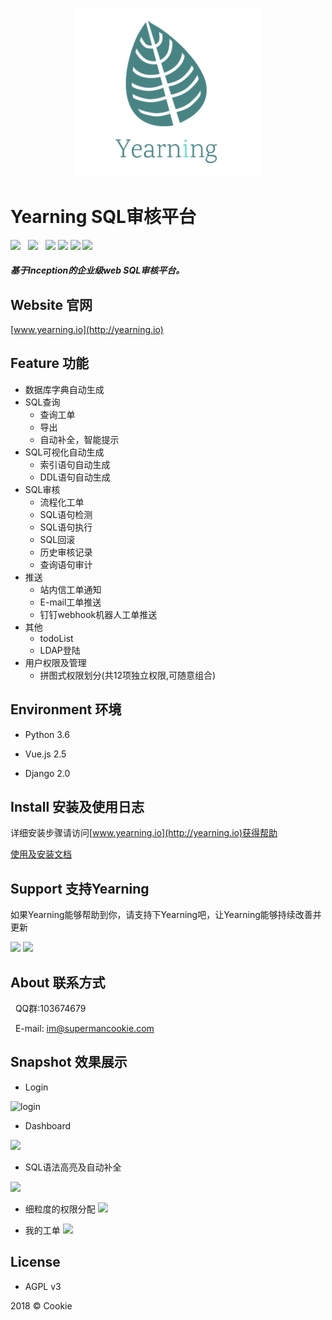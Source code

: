 <p align="center">
        <img width="300" src="logo.png">
</p>

# Yearning SQL审核平台

![](https://img.shields.io/badge/build-release-brightgreen.svg)  
![](https://img.shields.io/badge/version-v1.2.0-brightgreen.svg)  
![](https://img.shields.io/badge/vue.js-2.5.0-brightgreen.svg) 
![](https://img.shields.io/badge/iview-2.8.0-brightgreen.svg?style=flat-square) 
![](https://img.shields.io/badge/python-3.6-brightgreen.svg)
![](https://img.shields.io/badge/Django-2.0-brightgreen.svg)

##### 基于Inception的企业级web SQL审核平台。

## Website 官网

[www.yearning.io](http://yearning.io)

## Feature 功能

- 数据库字典自动生成
- SQL查询
    - 查询工单 
    - 导出
    - 自动补全，智能提示 
- SQL可视化自动生成
    - 索引语句自动生成
    - DDL语句自动生成
- SQL审核
    - 流程化工单
    - SQL语句检测
    - SQL语句执行
    - SQL回滚
    - 历史审核记录
    - 查询语句审计
- 推送
    - 站内信工单通知
    - E-mail工单推送
    - 钉钉webhook机器人工单推送
- 其他
    - todoList
    - LDAP登陆   
- 用户权限及管理
    - 拼图式权限划分(共12项独立权限,可随意组合)

## Environment 环境

- Python 3.6

- Vue.js 2.5

- Django 2.0

## Install 安装及使用日志

详细安装步骤请访问[www.yearning.io](http://yearning.io)获得帮助

[使用及安装文档](http://supermancookie.com/Yearning-document/)

## Support 支持Yearning

如果Yearning能够帮助到你，请支持下Yearning吧，让Yearning能够持续改善并更新

![](http://oy0f4k5qi.bkt.clouddn.com/alipay.jpg)
![](http://oy0f4k5qi.bkt.clouddn.com/wechat.jpg)
  
## About 联系方式
   
   QQ群:103674679
   
   E-mail: im@supermancookie.com

## Snapshot 效果展示

- Login

![login](http://oy0f4k5qi.bkt.clouddn.com/login_yearning.png)


- Dashboard

![](http://oy0f4k5qi.bkt.clouddn.com/23123.png)

- SQL语法高亮及自动补全

![](http://oy0f4k5qi.bkt.clouddn.com/dml.png)

- 细粒度的权限分配
![](http://oy0f4k5qi.bkt.clouddn.com/per.png)

- 我的工单
![](http://oy0f4k5qi.bkt.clouddn.com/myorder.png)


## License

- AGPL v3

2018 © Cookie


